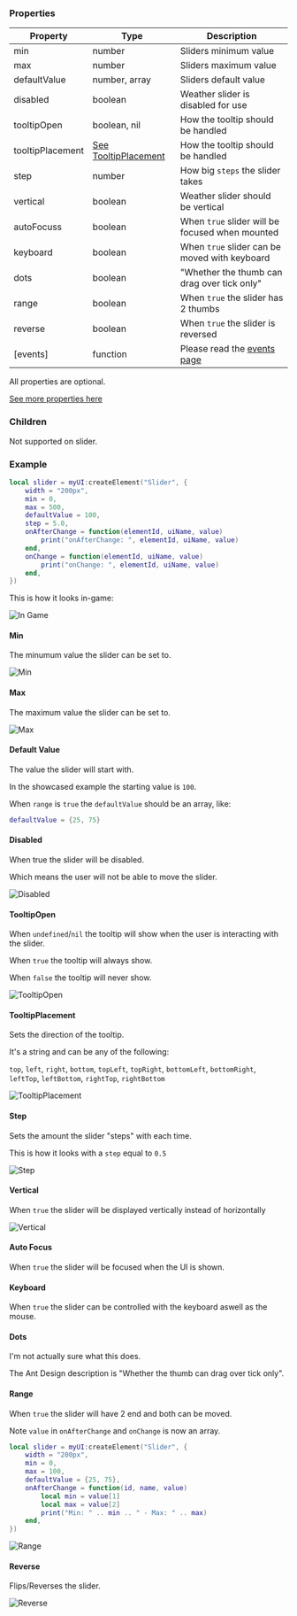 ### Properties
| Property         | Type                                      | Description                                     |
|-                 |-                                          |-                                                |
| min              | number                                    | Sliders minimum value                           |
| max              | number                                    | Sliders maximum value                           |
| defaultValue     | number, array                             | Sliders default value                           |
| disabled         | boolean                                   | Weather slider is disabled for use              |
| tooltipOpen      | boolean, nil                              | How the tooltip should be handled               |
| tooltipPlacement | [See TooltipPlacement](#tooltipplacement) | How the tooltip should be handled               |
| step             | number                                    | How big `steps` the slider takes                |
| vertical         | boolean                                   | Weather slider should be vertical               |
| autoFocuss       | boolean                                   | When `true` slider will be focused when mounted |
| keyboard         | boolean                                   | When `true` slider can be moved with keyboard   |
| dots             | boolean                                   | "Whether the thumb can drag over tick only"     |
| range            | boolean                                   | When `true` the slider has 2 thumbs             |
| reverse          | boolean                                   | When `true` the slider is reversed              |
| [events]         | function                                  | Please read the [events page](Events)           |

All properties are optional.

[See more properties here](https://ant.design/components/slider)

### Children
Not supported on slider.

### Example
```lua
local slider = myUI:createElement("Slider", {
    width = "200px",
    min = 0,
    max = 500,
    defaultValue = 100,
    step = 5.0,
    onAfterChange = function(elementId, uiName, value)
        print("onAfterChange: ", elementId, uiName, value)
    end,
    onChange = function(elementId, uiName, value)
        print("onChange: ", elementId, uiName, value)
    end,
})
```
This is how it looks in-game:<p/>
![In Game](https://i.imgur.com/dPgtJkA.png)

#### Min
The minumum value the slider can be set to.<p/>
![Min](https://i.imgur.com/G7LEELm.png)

#### Max
The maximum value the slider can be set to.<p/>
![Max](https://i.imgur.com/QYUAz58.png)

#### Default Value
The value the slider will start with.<p/>
In the showcased example the starting value is `100`.<p/>
When `range` is `true` the `defaultValue` should be an array, like:<p/>
```lua
defaultValue = {25, 75}
```

#### Disabled
When true the slider will be disabled.<p/>
Which means the user will not be able to move the slider.<p/>
![Disabled](https://i.imgur.com/Oa43bqg.png)

#### TooltipOpen
When `undefined`/`nil` the tooltip will show when the user is interacting with the slider.<p/>
When `true` the tooltip will always show.<p/>
When `false` the tooltip will never show.<p/>
![TooltipOpen](https://i.imgur.com/fqItDBx.gif)

#### TooltipPlacement
Sets the direction of the tooltip.<p/>
It's a string and can be any of the following:<p/>
`top`, `left`, `right`, `bottom`, `topLeft`, `topRight`, `bottomLeft`, `bottomRight`, `leftTop`, `leftBottom`, `rightTop`, `rightBottom`<p/>
![TooltipPlacement](https://i.imgur.com/kBdvftW.png)

#### Step
Sets the amount the slider "steps" with each time.<p/>
This is how it looks with a `step` equal to `0.5`<p/>
![Step](https://i.imgur.com/dHHNR62.png)

#### Vertical
When `true` the slider will be displayed vertically instead of horizontally<p/>
![Vertical](https://i.imgur.com/6vQReyU.png)

#### Auto Focus
When `true` the slider will be focused when the UI is shown.<p/>

#### Keyboard
When `true` the slider can be controlled with the keyboard aswell as the mouse.<p/>

#### Dots
I'm not actually sure what this does.<p/>
The Ant Design description is "Whether the thumb can drag over tick only".<p/>

#### Range
When `true` the slider will have 2 end and both can be moved.<p/>
Note `value` in `onAfterChange` and `onChange` is now an array.
```lua
local slider = myUI:createElement("Slider", {
    width = "200px",
    min = 0,
    max = 100,
    defaultValue = {25, 75},
    onAfterChange = function(id, name, value)
        local min = value[1]
        local max = value[2]
        print("Min: " .. min .. " - Max: " .. max)
    end,
})
```
![Range](https://i.imgur.com/AGvEB2g.gif)

#### Reverse
Flips/Reverses the slider.<p/>
![Reverse](https://i.imgur.com/4iMzrhe.png)